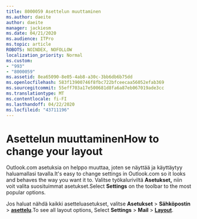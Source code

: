 ```yaml
---
title: 8000059 Asettelun muuttaminen
ms.author: daeite
author: daeite
manager: jackiesm
ms.date: 04/21/2020
ms.audience: ITPro
ms.topic: article
ROBOTS: NOINDEX, NOFOLLOW
localization_priority: Normal
ms.custom:
- "993"
- "8000059"
ms.assetid: 8ea65090-8e05-4ab8-a30c-3bb6db6b75dd
ms.openlocfilehash: 583f13900746f8fbc722bfceecaa56052efab369
ms.sourcegitcommit: 55eff703a17e500681d8fa6a87eb067019ade3cc
ms.translationtype: MT
ms.contentlocale: fi-FI
ms.lasthandoff: 04/22/2020
ms.locfileid: "43711196"
---
```

# <a name="how-to-change-your-layout"></a><span data-ttu-id="30fec-102">Asettelun muuttaminen</span><span class="sxs-lookup"><span data-stu-id="30fec-102">How to change your layout</span></span>

<span data-ttu-id="30fec-103">Outlook.com asetuksia on helppo muuttaa, joten se näyttää ja käyttäytyy haluamallasi tavalla.</span><span class="sxs-lookup"><span data-stu-id="30fec-103">It's easy to change settings in Outlook.com so it looks and behaves the way you want it to.</span></span> <span data-ttu-id="30fec-104">Valitse työkaluriviltä **Asetukset,** niin voit valita suosituimmat asetukset.</span><span class="sxs-lookup"><span data-stu-id="30fec-104">Select **Settings** on the toolbar to the most popular options.</span></span>

<span data-ttu-id="30fec-105">Jos haluat nähdä kaikki asetteluasetukset, valitse **Asetukset** > **Sähköpostin** > [**asettelu**](https://outlook.live.com/mail/options/mail/layout).</span><span class="sxs-lookup"><span data-stu-id="30fec-105">To see all layout options, Select **Settings** > **Mail** > [**Layout**](https://outlook.live.com/mail/options/mail/layout).</span></span>
  